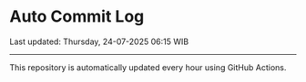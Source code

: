 # Auto Commit Log

Last updated: Thursday, 24-07-2025 06:15 WIB

---

This repository is automatically updated every hour using GitHub Actions.

